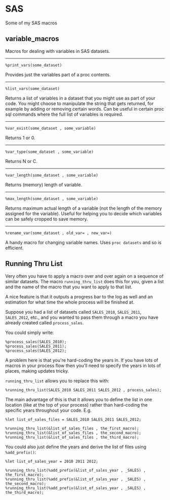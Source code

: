 # SAS
Some of my SAS macros

## variable_macros

Macros for dealing with variables in SAS datasets.
***
```
%print_vars(some_dataset)
```
Provides just the variables part of a proc contents. 
***
```
%list_vars(some_dataset)
```
Returns a list of variables in a dataset that you might use as part of your code. You might choose to manipulate the string that gets returned, for example by adding or removing certain words. Can be useful in certain proc sql commands where the full list of variables is required. 
***
```
%var_exist(some_dataset , some_variable)
```
Returns 1 or 0. 
***
```
%var_type(some_dataset , some_variable)
```
Returns N or C. 
***
```
%var_length(some_dataset , some_variable)
```
Returns (memory) length of variable. 
***
```
%max_length(some_dataset , some_variable)
```
Returns maximum actual length of a variable (not the length of the memory assigned for the variable). Useful for helping you to decide which variables can be safely cropped to save memory.
***

```
%rename_var(some_dataset , old_var= , new_var=)
```
A handy macro for changing variable names. Uses ```proc datasets``` and so is efficient.

## Running Thru List

Very often you have to apply a macro over and over again on a sequence of similar datasets. The macro ```running_thru_list``` does this for you, given a list and the name of the macro that you want to apply to that list. 

A nice feature is that it outputs a progress bar to the log as well and an estimation for what time the whole process will be finished at. 

Suppose you had a list of datasets called ```SALES_2010```, ```SALES_2011```, ```SALES_2012```, etc., and you wanted to pass them through a macro you have already created called ```process_sales```.

You could simply write:
```
%process_sales(SALES_2010);
%process_sales(SALES_2011);
%process_sales(SALES_2012);
```
A problem here is that you're hard-coding the years in. If you have lots of macros in your process flow then you'll need to specify the years in lots of places, making updates tricky.

```running_thru_list``` allows you to replace this with:
```
%running_thru_list(SALES_2010 SALES_2011 SALES_2012 , process_sales);
```

The main advantage of this is that it allows you to define the list in one location (like at the top of your process) rather than hard-coding the specific years throughout your code. E.g.
```
%let list_of_sales_files = SALES_2010 SALES_2011 SALES_2012;

%running_thru_list(&list_of_sales_files , the_first_macro);
%running_thru_list(&list_of_sales_files , the_second_macro);
%running_thru_list(&list_of_sales_files , the_third_macro);
```
You could also just define the years and derive the list of files using ```%add_prefix()```:

```
%let list_of_sales_year = 2010 2011 2012;

%running_thru_list(%add_prefix(&list_of_sales_year , _SALES) , the_first_macro);
%running_thru_list(%add_prefix(&list_of_sales_year , _SALES) , the_second_macro);
%running_thru_list(%add_prefix(&list_of_sales_year , _SALES) , the_third_macro);
```
